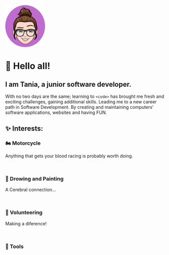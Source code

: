 
<img src="./images/tRosa.png" width=25%>

# 👋 Hello all! 

## I am Tania, a junior software developer.

With no two days are the same; learning to `<code>` has brought me fresh and exciting challenges, gaining additional skills. Leading me to a new career path in Software Development. By creating and maintaining computers' software applications, websites and having FUN.

## ✨ Interests:

### 🏍️ Motorcycle
<p> Anything that gets your blood racing is probably worth doing.</p>
<br />

### 🎨 Drowing and Painting
<p> A Cerebral connection... </p>
<br />


### 🌱 Volunteering
<p> Making a diference!</p>
<br />


### 🔧 Tools

